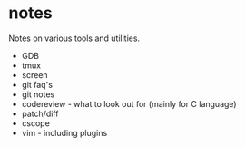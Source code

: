 notes
=====

Notes on various tools and utilities. 

- GDB
- tmux
- screen
- git faq's
- git notes
- codereview - what to look out for (mainly for C language)
- patch/diff 
- cscope 
- vim - including plugins 
